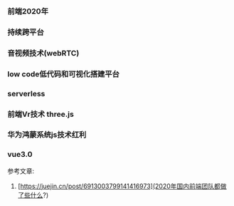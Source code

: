 ### 前端2020年

### 持续跨平台

### 音视频技术(webRTC)

### low code低代码和可视化搭建平台

### serverless

### 前端Vr技术 three.js

### 华为鸿蒙系统js技术红利

### vue3.0

参考文章:

1. [https://juejin.cn/post/6913003799141416973](2020年国内前端团队都做了些什么?)
